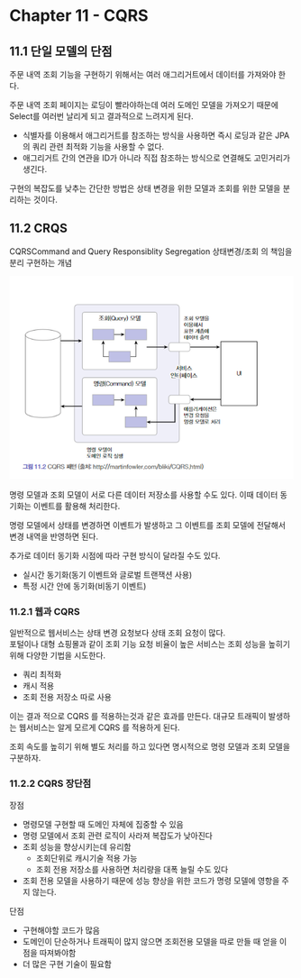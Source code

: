 # Chapter 11 - CQRS

## 11.1 단일 모델의 단점

주문 내역 조회 기능을 구현하기 위해서는 여러 애그리거트에서 데이터를 가져와야 한다.

주문 내역 조회 페이지는 로딩이 빨라야하는데 여러 도메인 모델을 가져오기 때문에 Select를 여러번 날리게 되고 결과적으로 느려지게 된다.

- 식별자를 이용해서 애그리거트를 참조하는 방식을 사용하면 즉시 로딩과 같은 JPA 의 쿼리 관련 최적화 기능을 사용할 수 없다.
- 애그리거트 간의 연관을 ID가 아니라 직접 참조하는 방식으로 연결해도 고민거리가 생긴다.

구현의 복잡도를 낮추는 간단한 방법은 상태 변경을 위한 모델과 조회를 위한 모델을 분리하는 것이다.

## 11.2 CRQS

CQRSCommand and Query Responsiblity Segregation  상태변경/조회 의 책임을 분리 구현하는 개념

![img.png](img.png)

명령 모델과 조회 모델이 서로 다른 데이터 저장소를 사용할 수도 있다. 이때 데이터 동기화는 이벤트를 활용해 처리한다.

명령 모델에서 상태를 변경하면 이벤트가 발생하고 그 이벤트를 조회 모델에 전달해서 변경 내역을 반영하면 된다.

추가로 데이터 동기화 시점에 따라 구현 방식이 달라질 수도 있다.
- 실시간 동기화(동기 이벤트와 글로벌 트랜잭션 사용)
- 특정 시간 안에 동기화(비동기 이벤트)

### 11.2.1 웹과 CQRS

일반적으로 웹서비스는 상태 변경 요청보다 상태 조회 요청이 많다.  
포털이나 대형 쇼핑몰과 같이 조회 기능 요청 비율이 높은 서비스는 조회 성능을 높히기 위해 다양한 기법을 시도한다.

- 쿼리 최적화
- 캐시 적용
- 조회 전용 저장소 따로 사용

이는 결과 적으로 CQRS 를 적용하는것과 같은 효과를 만든다.
대규모 트래픽이 발생하는 웹서비스는 알게 모르게 CQRS 를 적용하게 된다.

조회 속도를 높히기 위해 별도 처리를 하고 있다면 명시적으로 명령 모델과 조회 모델을 구분하자.

### 11.2.2 CQRS 장단점

장점
- 명령모델 구현할 때 도메인 자체에 집중할 수 있음
- 명령 모델에서 조회 관련 로직이 사라져 복잡도가 낮아진다
- 조회 성능을 향상시키는데 유리함
  - 조회단위로 캐시기술 적용 가능
  - 조회 전용 저장소를 사용하면 처리량을 대폭 늘릴 수도 있다
- 조회 전용 모델을 사용하기 때문에 성능 향상을 위한 코드가 명령 모델에 영항을 주지 않는다.

단점
- 구현해야할 코드가 많음
- 도메인이 단순하거나 트래픽이 많지 않으면 조회전용 모델을 따로 만들 때 얻을 이점을 따져봐야함
- 더 많은 구현 기술이 필요함 
